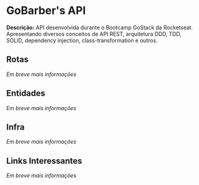 # GoBarber's API

**Descrição:** API desenvolvida durante o Bootcamp GoStack da Rocketseat. Apresentando diversos conceitos de API REST, arquitetura DDD, TDD, SOLID, dependency injection, class-transformation e outros.

## Rotas
  *Em breve mais informações*

## Entidades
  *Em breve mais informações*

## Infra
  *Em breve mais informações*

## Links Interessantes
  *Em breve mais informações*
